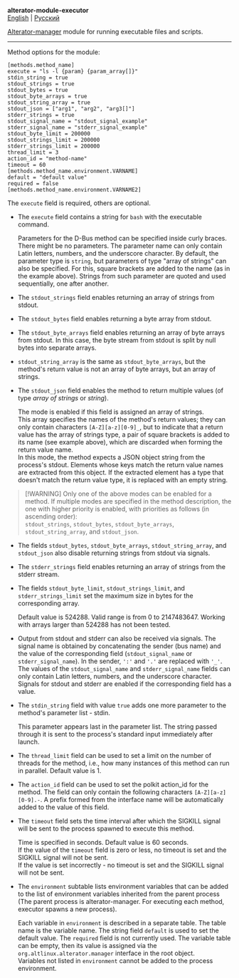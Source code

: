 **alterator-module-executor**\
[English](executor.md) | [Русский](executor-ru.md)

[Alterator-manager](../../README.md) module for running executable files and
scripts.

___

Method options for the module:

```
[methods.method_name]
execute = "ls -l {param} {param_array[]}"
stdin_string = true
stdout_strings = true
stdout_bytes = true
stdout_byte_arrays = true
stdout_string_array = true
stdout_json = ["arg1", "arg2", "arg3[]"]
stderr_strings = true
stdout_signal_name = "stdout_signal_example"
stderr_signal_name = "stderr_signal_example"
stdout_byte_limit = 200000
stdout_strings_limit = 200000
stderr_strings_limit = 200000
thread_limit = 3
action_id = "method-name"
timeout = 60
[methods.method_name.environment.VARNAME]
default = "default value"
required = false
[methods.method_name.environment.VARNAME2]
```

The `execute` field is required, others are optional.

- The `execute` field contains a string for `bash` with the executable command.

  Parameters for the D-Bus method can be specified inside curly braces. There
  might be no parameters. The parameter name can only contain Latin letters,
  numbers, and the underscore character. By default, the parameter type is
  `string`, but parameters of type "array of strings" can also be specified. For
  this, square brackets are added to the name (as in the example above). Strings
  from such parameter are quoted and used sequentially, one after another.

- The `stdout_strings` field enables returning an array of strings from stdout.

- The `stdout_bytes` field enables returning a byte array from stdout.

- The `stdout_byte_arrays` field enables returning an array of byte arrays from
  stdout. In this case, the byte stream from stdout is split by null bytes into
  separate arrays.

- `stdout_string_array` is the same as `stdout_byte_arrays`, but the method's
  return value is not an array of byte arrays, but an array of strings.

- The `stdout_json` field enables the method to return multiple values (of type
  *array of strings* or *string*).

  The mode is enabled if this field is assigned an array of strings.\
  This array specifies the names of the method's return values; they can only
  contain characters `[A-Z][a-z][0-9]_`, but to indicate that a return value has
  the array of strings type, a pair of square brackets is added to its name (see
  example above), which are discarded when forming the return value name.\
  In this mode, the method expects a JSON object string from the process's
  stdout. Elements whose keys match the return value names are extracted from
  this object. If the extracted element has a type that doesn't match the return
  value type, it is replaced with an empty string.

> [!WARNING] Only one of the above modes can be enabled for a method. If
> multiple modes are specified in the method description, the one with higher
> priority is enabled, with priorities as follows (in ascending order):\
> `stdout_strings`, `stdout_bytes`, `stdout_byte_arrays`, `stdout_string_array`,
> and `stdout_json`.

- The fields `stdout_bytes`, `stdout_byte_arrays`, `stdout_string_array`, and
  `stdout_json` also disable returning strings from stdout via signals.

- The `stderr_strings` field enables returning an array of strings from the
  stderr stream.

- The fields `stdout_byte_limit`, `stdout_strings_limit`, and
  `stderr_strings_limit` set the maximum size in bytes for the corresponding
  array.

  Default value is 524288. Valid range is from 0 to 2147483647. Working with
  arrays larger than 524288 has not been tested.

- Output from stdout and stderr can also be received via signals. The signal
  name is obtained by concatenating the sender (bus name) and the value of the
  corresponding field (`stdout_signal_name` or `stderr_signal_name`). In the
  sender, `':'` and `'.'` are replaced with `'_'`.\
  The values of the `stdout_signal_name` and `stderr_signal_name` fields can
  only contain Latin letters, numbers, and the underscore character. Signals for
  stdout and stderr are enabled if the corresponding field has a value.

- The `stdin_string` field with value `true` adds one more parameter to the
  method's parameter list - stdin.

  This parameter appears last in the parameter list. The string passed through
  it is sent to the process's standard input immediately after launch.

- The `thread_limit` field can be used to set a limit on the number of threads
  for the method, i.e., how many instances of this method can run in parallel.
  Default value is 1.

- The `action_id` field can be used to set the polkit action_id for the method.
  The field can only contain the following characters `[A-Z][a-z][0-9].-`. A
  prefix formed from the interface name will be automatically added to the value
  of this field.

- The `timeout` field sets the time interval after which the SIGKILL signal will
  be sent to the process spawned to execute this method.

  Time is specified in seconds. Default value is 60 seconds.\
  If the value of the `timeout` field is zero or less, no timeout is set and the
  SIGKILL signal will not be sent.\
  If the value is set incorrectly - no timeout is set and the SIGKILL signal
  will not be sent.

- The `environment` subtable lists environment variables that can be added to
  the list of environment variables inherited from the parent process (The
  parent process is alterator-manager. For executing each method, executor
  spawns a new process).

  Each variable in `environment` is described in a separate table. The table
  name is the variable name. The string field `default` is used to set the
  default value. The `required` field is not currently used. The variable table
  can be empty, then its value is assigned via the
  `org.altlinux.alterator.manager` interface in the root object.\
  Variables not listed in `environment` cannot be added to the process
  environment.
